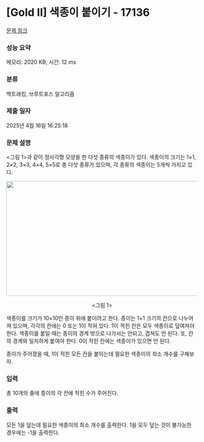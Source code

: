 # [Gold II] 색종이 붙이기 - 17136 

[문제 링크](https://www.acmicpc.net/problem/17136) 

### 성능 요약

메모리: 2020 KB, 시간: 12 ms

### 분류

백트래킹, 브루트포스 알고리즘

### 제출 일자

2025년 4월 16일 16:25:18

### 문제 설명

<p><그림 1>과 같이 정사각형 모양을 한 다섯 종류의 색종이가 있다. 색종이의 크기는 1×1, 2×2, 3×3, 4×4, 5×5로 총 다섯 종류가 있으며, 각 종류의 색종이는 5개씩 가지고 있다.</p>

<p style="text-align: center;"><img alt="" src="https://upload.acmicpc.net/496452ae-ce36-4d77-93f7-19d7f3f9ce28/-/preview/" style="width: 972px; height: 302px;"></p>

<p style="text-align: center;"><그림 1></p>

<p>색종이를 크기가 10×10인 종이 위에 붙이려고 한다. 종이는 1×1 크기의 칸으로 나누어져 있으며, 각각의 칸에는 0 또는 1이 적혀 있다. 1이 적힌 칸은 모두 색종이로 덮여져야 한다. 색종이를 붙일 때는 종이의 경계 밖으로 나가서는 안되고, 겹쳐도 안 된다. 또, 칸의 경계와 일치하게 붙여야 한다. 0이 적힌 칸에는 색종이가 있으면 안 된다.</p>

<p>종이가 주어졌을 때, 1이 적힌 모든 칸을 붙이는데 필요한 색종이의 최소 개수를 구해보자.</p>

### 입력 

 <p>총 10개의 줄에 종이의 각 칸에 적힌 수가 주어진다.</p>

### 출력 

 <p>모든 1을 덮는데 필요한 색종이의 최소 개수를 출력한다. 1을 모두 덮는 것이 불가능한 경우에는 -1을 출력한다.</p>

